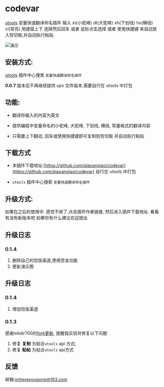# codevar
[utools](https://u.tools/) 变量快速翻译命名插件
输入 xt(小驼峰) dt(大驼峰) xh(下划线) hx(横线) cl(常亮)
用键盘上下 选择然后回车 或者 鼠标点击选择 或者 使用快捷键 来自动放入剪切板,并自动执行粘贴.

![演示](https://raw.githubusercontent.com/qiaoanqiao/codevar/master/introduce.gif)

## 安装方式:

[utools](https://u.tools/) 插件中心搜索 `变量快速翻译命名插件`

**0.0.7** 版本后不再继续提供 upx 文件版本,需要自行在 utools 中打包

## 功能:
- 翻译你输入的内容为英文

- 提供编程中变量命名的小驼峰, 大驼峰, 下划线, 横线, 常量格式的翻译内容

- 只需要上下翻动, 回车或使用快捷键即可复制到剪切板 并自动执行粘贴


## 下载方式

- 本插件下载地址:[https://github.com/qiaoanqiao/codevar](https://github.com/qiaoanqiao/codevar) 自行在 utools 中打包

- `utools` 插件中心搜索 `变量快速翻译命名插件`

## 升级方式:
如果在之后的使用中. 感觉不爽了.点击插件作者链接, 然后进入插件下载地址. 看看有没有新版本吧
如果你有什么建议欢迎提出

## 升级日志
### 0.1.4
1. 删除自己的恰饭渠道,使用赏金功能
2. 更新演示图

## 升级日志
### 0.1.4
1. 增加恰饭渠道

### 0.1.3
感谢mkdir700的[fork更新](https://github.com/mkdir700/codevar/commit/88ae360fb2cd3f7bef2ae84d33dcfc9094446265), 提醒我实验并修复以下问题
1. 修复 **复制** 为贴合`utools` api 方式;
2. 修复 **粘帖** 为贴合`utools` api方式

## 反馈
邮箱:imhereyougone@163.com